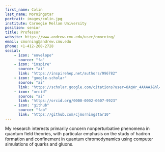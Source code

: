 ```yaml
---
first_name: Colin
last_name: Morningstar
portrait: images/colin.jpg
institute: Carnegie Mellon University
position: senior
title: Professor
website: https://www.andrew.cmu.edu/user/cmorning/
email: cmorning@andrew.cmu.edu
phone: +1-412-268-2728
social:
    - icon: "envelope"
      source: "fa"
    - icon: "inspire"
      source: "ai"
      link: "https://inspirehep.net/authors/996782"
    - icon: "google-scholar"
      source: "ai"
      link: "https://scholar.google.com/citations?user=8AqWr_4AAAAJ&hl=en&oi=ao"
    - icon: "orcid"
      source: "ai"
      link: "https://orcid.org/0000-0002-0607-9923"
    - icon: "github"
      source: "fab"
      link: "https://github.com/cjmorningstar10"
---
```


My research interests primarily concern nonperturbative phenomena in quantum field theories, with particular emphasis on the study of hadron formation and confinement in quantum chromodynamics using computer simulations of quarks and gluons.
